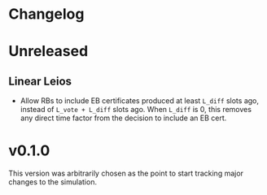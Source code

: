 # Changelog

# Unreleased

## Linear Leios
- Allow RBs to include EB certificates produced at least `L_diff` slots ago, instead of `L_vote + L_diff` slots ago. When `L_diff` is 0, this removes any direct time factor from the decision to include an EB cert.

# v0.1.0

This version was arbitrarily chosen as the point to start tracking major changes to the simulation. 